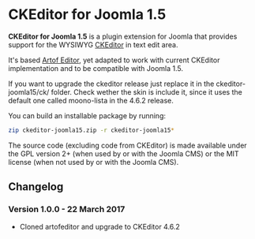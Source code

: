 # CKEditor for Joomla 1.5

**CKEditor for Joomla 1.5** is a plugin extension for Joomla that provides support for the WYSIWYG [CKEditor](http://ckeditor.com) in text edit area.

It's based [Artof Editor](https://github.com/eddieajau/artof-editor), yet adapted to work with current CKEditor implementation and to be compatible with Joomla 1.5.

If you want to upgrade the ckeditor release just replace it in the ckeditor-joomla15/ck/ folder. Check wether the skin is include it, since it uses the default one called moono-lista in the 4.6.2 release.

You can build an installable package by running:

```bash
zip ckeditor-joomla15.zip -r ckeditor-joomla15*
```

The source code (excluding code from CKEditor) is made available under the GPL version 2+ (when used by or with the Joomla CMS) or the MIT license (when not used by or with the Joomla CMS).

## Changelog

### Version 1.0.0 - 22 March 2017

* Cloned artofeditor and upgrade to CKEditor 4.6.2


